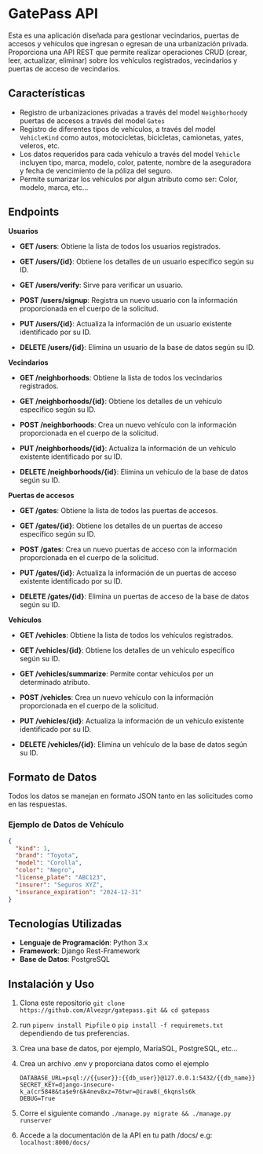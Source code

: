 # GatePass API

Esta es una aplicación diseñada para gestionar vecindarios, puertas de accesos y vehículos que ingresan o egresan de una urbanización privada. 
Proporciona una API REST que permite realizar operaciones CRUD (crear, leer, actualizar, eliminar) sobre los vehículos registrados, vecindarios y puertas de acceso de vecindarios.

## Características

- Registro de urbanizaciones privadas a través del model `Neighborhood`y puertas de accesos a través del model `Gates`
- Registro de diferentes tipos de vehículos, a través del model `VehicleKind` como autos, motocicletas, bicicletas, camionetas, yates, veleros, etc.
- Los datos requeridos para cada vehículo a través del model `Vehicle` incluyen tipo, marca, modelo, color, patente, nombre de la aseguradora y fecha de vencimiento de la póliza del seguro.
- Permite sumarizar los vehiculos por algun atributo como ser: Color, modelo, marca, etc...

## Endpoints

**Usuarios**

- **GET /users**: Obtiene la lista de todos los usuarios registrados.

- **GET /users/{id}**: Obtiene los detalles de un usuario específico según su ID.

- **GET /users/verify**: Sirve para verificar un usuario.

- **POST /users/signup**: Registra un nuevo usuario con la información proporcionada en el cuerpo de la solicitud.

- **PUT /users/{id}**: Actualiza la información de un usuario existente identificado por su ID.

- **DELETE /users/{id}**: Elimina un usuario de la base de datos según su ID.


**Vecindarios**

- **GET /neighborhoods**: Obtiene la lista de todos los vecindarios registrados.

- **GET /neighborhoods/{id}**: Obtiene los detalles de un vehículo específico según su ID.

- **POST /neighborhoods**: Crea un nuevo vehículo con la información proporcionada en el cuerpo de la solicitud.

- **PUT /neighborhoods/{id}**: Actualiza la información de un vehículo existente identificado por su ID.

- **DELETE /neighborhoods/{id}**: Elimina un vehículo de la base de datos según su ID.


**Puertas de accesos**

- **GET /gates**: Obtiene la lista de todos las puertas de accesos.

- **GET /gates/{id}**: Obtiene los detalles de un puertas de acceso específico según su ID.

- **POST /gates**: Crea un nuevo puertas de acceso con la información proporcionada en el cuerpo de la solicitud.

- **PUT /gates/{id}**: Actualiza la información de un puertas de acceso existente identificado por su ID.

- **DELETE /gates/{id}**: Elimina un puertas de acceso de la base de datos según su ID.

**Vehículos**

- **GET /vehicles**: Obtiene la lista de todos los vehículos registrados.

- **GET /vehicles/{id}**: Obtiene los detalles de un vehículo específico según su ID.

- **GET /vehicles/summarize**: Permite contar vehículos por un determinado atributo.

- **POST /vehicles**: Crea un nuevo vehículo con la información proporcionada en el cuerpo de la solicitud.

- **PUT /vehicles/{id}**: Actualiza la información de un vehículo existente identificado por su ID.

- **DELETE /vehicles/{id}**: Elimina un vehículo de la base de datos según su ID.

  

## Formato de Datos

Todos los datos se manejan en formato JSON tanto en las solicitudes como en las respuestas.

### Ejemplo de Datos de Vehículo

```json
{
  "kind": 1,
  "brand": "Toyota",
  "model": "Corolla",
  "color": "Negro",
  "license_plate": "ABC123",
  "insurer": "Seguros XYZ",
  "insurance_expiration": "2024-12-31"
}
```

## Tecnologías Utilizadas

- **Lenguaje de Programación**: Python 3.x
- **Framework**: Django Rest-Framework
- **Base de Datos**: PostgreSQL

## Instalación y Uso

1. Clona este repositorio `git clone https://github.com/Alvezgr/gatepass.git && cd gatepass`   

2. run `pipenv install Pipfile` o `pip install -f requiremets.txt` dependiendo de tus preferencias.

3. Crea una base de datos, por ejemplo, MariaSQL, PostgreSQL, etc...

4. Crea un archivo .env y proporciana datos como el ejemplo

   ```
   DATABASE_URL=psql://{{user}}:{{db_user}}@127.0.0.1:5432/{{db_name}}
   SECRET_KEY=django-insecure-k_a(cr5848&ta$e9r&k4nev8xz=76twr=@iraw8(_6kqnsls6k
   DEBUG=True
   ```

   

5. Corre el siguiente comando `./manage.py migrate && ./manage.py runserver`

6. Accede a la documentación de la API en tu path /docs/ e.g: `localhost:8000/docs/`

